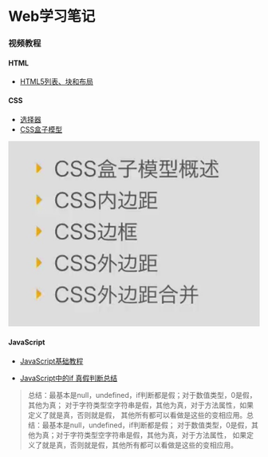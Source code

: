 # Web学习笔记

### 视频教程
#### HTML
- [HTML5列表、块和布局](https://www.jikexueyuan.com/course/135.html)


#### CSS
- [选择器](https://www.jikexueyuan.com/course/156.html)
- [CSS盒子模型](https://www.jikexueyuan.com/course/164.html)

![概要](https://raw.githubusercontent.com/CCGCHEN/Image/master/20200712234303.png)

#### JavaScript 
- [JavaScript基础教程](https://www.jikexueyuan.com/course/179.html) 

- [JavaScript中的if 真假判断总结](https://www.cnblogs.com/eecc/articles/4731565.html)
> 总结：最基本是null，undefined，if判断都是假；对于数值类型，0是假，其他为真；
>对于字符类型空字符串是假，其他为真，对于方法属性，如果定义了就是真，否则就是假，
>其他所有都可以看做是这些的变相应用。总结：最基本是null，undefined，if判断都是假；
>对于数值类型，0是假，其他为真；对于字符类型空字符串是假，其他为真，对于方法属性，
>如果定义了就是真，否则就是假，其他所有都可以看做是这些的变相应用。